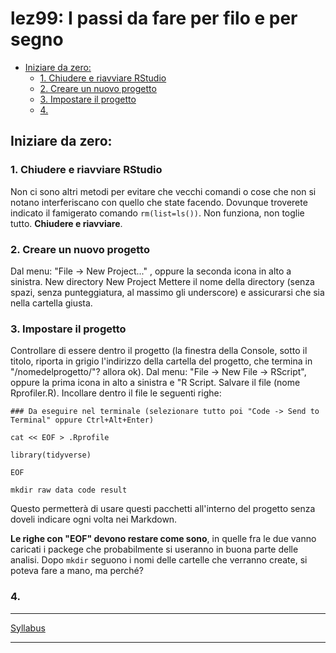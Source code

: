 lez99: I passi da fare per filo e per segno
================

-   [Iniziare da zero:](#iniziare-da-zero)
    -   [1. Chiudere e riavviare RStudio](#chiudere-e-riavviare-rstudio)
    -   [2. Creare un nuovo progetto](#creare-un-nuovo-progetto)
    -   [3. Impostare il progetto](#impostare-il-progetto)
    -   [4.](#section)

Iniziare da zero:
-----------------

### 1. Chiudere e riavviare RStudio

Non ci sono altri metodi per evitare che vecchi comandi o cose che non si notano interferiscano con quello che state facendo. Dovunque troverete indicato il famigerato comando `rm(list=ls())`. Non funziona, non toglie tutto. **Chiudere e riavviare**.

### 2. Creare un nuovo progetto

Dal menu: "File -&gt; New Project..." , oppure la seconda icona in alto a sinistra.
New directory
New Project
Mettere il nome della directory (senza spazi, senza punteggiatura, al massimo gli underscore) e assicurarsi che sia nella cartella giusta.

### 3. Impostare il progetto

Controllare di essere dentro il progetto (la finestra della Console, sotto il titolo, riporta in grigio l'indirizzo della cartella del progetto, che termina in "/nomedelprogetto/"? allora ok).
Dal menu: "File -&gt; New File -&gt; RScript", oppure la prima icona in alto a sinistra e "R Script.
Salvare il file (nome Rprofiler.R).
Incollare dentro il file le seguenti righe:

    ### Da eseguire nel terminale (selezionare tutto poi "Code -> Send to Terminal" oppure Ctrl+Alt+Enter)

    cat << EOF > .Rprofile

    library(tidyverse)

    EOF

    mkdir raw data code result

Questo permetterà di usare questi pacchetti all'interno del progetto senza doveli indicare ogni volta nei Markdown.

**Le righe con "EOF" devono restare come sono**, in quelle fra le due vanno caricati i packege che probabilmente si useranno in buona parte delle analisi. Dopo `mkdir` seguono i nomi delle cartelle che verranno create, si poteva fare a mano, ma perché?

### 4.

------------------------------------------------------------------------

[Syllabus](../README.md)

------------------------------------------------------------------------
